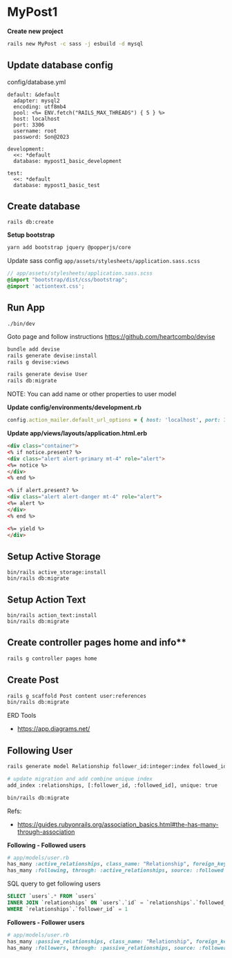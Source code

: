 # MyPost1

**Create new project**
```bash
rails new MyPost -c sass -j esbuild -d mysql
```

## Update database config
config/database.yml
```
default: &default
  adapter: mysql2
  encoding: utf8mb4
  pool: <%= ENV.fetch("RAILS_MAX_THREADS") { 5 } %>
  host: localhost
  port: 3306
  username: root
  password: Son@2023

development:
  <<: *default
  database: mypost1_basic_development

test:
  <<: *default
  database: mypost1_basic_test
```
## Create database
```
rails db:create
```

**Setup bootstrap**
```bash
yarn add bootstrap jquery @popperjs/core
```

Update sass config `app/assets/stylesheets/application.sass.scss`
```scss
// app/assets/stylesheets/application.sass.scss
@import "bootstrap/dist/css/bootstrap";
@import 'actiontext.css';
```

## Run App
```
./bin/dev
```

Goto page and follow instructions https://github.com/heartcombo/devise
```bash
bundle add devise
rails generate devise:install
rails g devise:views

rails generate devise User
rails db:migrate
```
NOTE: You can add name or other properties to user model

**Update config/environments/development.rb**
```rb
config.action_mailer.default_url_options = { host: 'localhost', port: 3006 }
```

**Update app/views/layouts/application.html.erb**
```html
<div class="container">
<% if notice.present? %>
<div class="alert alert-primary mt-4" role="alert">
<%= notice %>
</div>
<% end %>

<% if alert.present? %>
<div class="alert alert-danger mt-4" role="alert">
<%= alert %>
</div>
<% end %>

<%= yield %>
</div>
```

## Setup Active Storage
```
bin/rails active_storage:install
bin/rails db:migrate
```

## Setup Action Text
```
bin/rails action_text:install
bin/rails db:migrate
```

## Create controller pages home and info**
```bash
rails g controller pages home
```

## Create Post
```bash
rails g scaffold Post content user:references
bin/rails db:migrate
```

ERD Tools
- https://app.diagrams.net/

## Following User
```bash
rails generate model Relationship follower_id:integer:index followed_id:integer:index

# update migration and add combine unique index
add_index :relationships, [:follower_id, :followed_id], unique: true

bin/rails db:migrate
```

Refs:
- https://guides.rubyonrails.org/association_basics.html#the-has-many-through-association

**Following - Followed users**
```rb
# app/models/user.rb
has_many :active_relationships, class_name: "Relationship", foreign_key: "follower_id", dependent: :destroy
has_many :following, through: :active_relationships, source: :followed
```

SQL query to get following users
```sql
SELECT `users`.* FROM `users`
INNER JOIN `relationships` ON `users`.`id` = `relationships`.`followed_id`
WHERE `relationships`.`follower_id` = 1
```

**Followers - Follower users**
```rb
# app/models/user.rb
has_many :passive_relationships, class_name: "Relationship", foreign_key: "followed_id", dependent: :destroy
has_many :followers, through: :passive_relationships, source: :follower
```